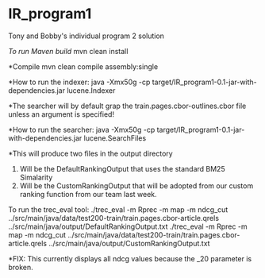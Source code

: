 # IR_program1
Tony and Bobby's individual program 2 solution

*To run Maven build*
mvn clean install

*Compile
mvn clean compile assembly:single

*How to run the indexer: 
java -Xmx50g -cp target/IR_program1-0.1-jar-with-dependencies.jar lucene.Indexer

*The searcher will by default grap the train.pages.cbor-outlines.cbor file unless an argument is 
specified!

*How to run the searcher:
java -Xmx50g -cp target/IR_program1-0.1-jar-with-dependencies.jar lucene.SearchFiles

*This will produce two files in the output directory
1. Will be the DefaultRankingOutput that  uses the standard BM25 Simalarity 
2. Will be the CustomRankingOutput that will be adopted from our custom ranking function 
   from our team last week.

To run the trec_eval tool:
./trec_eval -m Rprec -m map -m ndcg_cut ../src/main/java/data/test200-train/train.pages.cbor-article.qrels ../src/main/java/output/DefaultRankingOutput.txt 
./trec_eval -m Rprec -m map -m ndcg_cut ../src/main/java/data/test200-train/train.pages.cbor-article.qrels ../src/main/java/output/CustomRankingOutput.txt

*FIX: This currently displays all ndcg values because the _20 parameter is broken.
